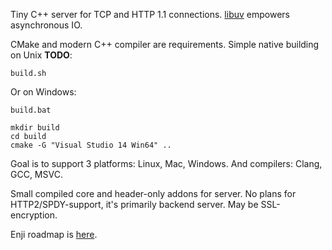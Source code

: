 Tiny C++ server for TCP and HTTP 1.1 connections. [libuv](https://github.com/libuv/libuv) empowers asynchronous IO.

CMake and modern C++ compiler are requirements.
Simple native building on Unix **TODO**:

    build.sh

Or on Windows:

    build.bat

    mkdir build
    cd build
    cmake -G "Visual Studio 14 Win64" ..

Goal is to support 3 platforms: Linux, Mac, Windows. And compilers: Clang, GCC, MSVC.

Small compiled core and header-only addons for server. No plans for HTTP2/SPDY-support, it's primarily backend server. May be SSL-encryption.

Enji roadmap is [here](https://github.com/aptakhin/enji/wiki/Roadmap).
